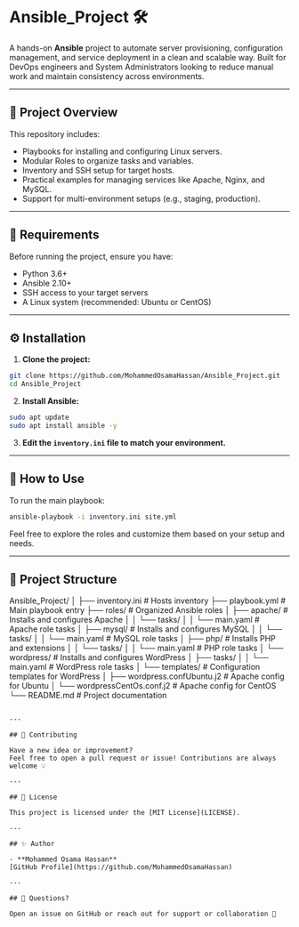 # Ansible_Project 🛠️

A hands-on **Ansible** project to automate server provisioning, configuration management, and service deployment in a clean and scalable way. Built for DevOps engineers and System Administrators looking to reduce manual work and maintain consistency across environments.

---

## 📌 Project Overview

This repository includes:

- Playbooks for installing and configuring Linux servers.
- Modular Roles to organize tasks and variables.
- Inventory and SSH setup for target hosts.
- Practical examples for managing services like Apache, Nginx, and MySQL.
- Support for multi-environment setups (e.g., staging, production).

---

## 🚀 Requirements

Before running the project, ensure you have:

- Python 3.6+
- Ansible 2.10+
- SSH access to your target servers
- A Linux system (recommended: Ubuntu or CentOS)

---

## ⚙️ Installation

1. **Clone the project:**

```bash
git clone https://github.com/MohammedOsamaHassan/Ansible_Project.git
cd Ansible_Project
```

2. **Install Ansible:**

```bash
sudo apt update
sudo apt install ansible -y
```

3. **Edit the `inventory.ini` file to match your environment.**

---

## 🧪 How to Use

To run the main playbook:

```bash
ansible-playbook -i inventory.ini site.yml
```

Feel free to explore the roles and customize them based on your setup and needs.

---

## 📁 Project Structure

Ansible_Project/
│
├── inventory.ini           # Hosts inventory
├── playbook.yml            # Main playbook entry
├── roles/                  # Organized Ansible roles
│   ├── apache/             # Installs and configures Apache
│   │   └── tasks/
│   │       └── main.yaml           # Apache role tasks
│   ├── mysql/              # Installs and configures MySQL
│   │   └── tasks/
│   │       └── main.yaml           # MySQL role tasks
│   ├── php/                # Installs PHP and extensions
│   │   └── tasks/
│   │       └── main.yaml           # PHP role tasks
│   └── wordpress/          # Installs and configures WordPress
│       ├── tasks/
│       │   └── main.yaml           # WordPress role tasks
│       └── templates/              # Configuration templates for WordPress
│           ├── wordpress.confUbuntu.j2     # Apache config for Ubuntu
│           └── wordpressCentOs.conf.j2     # Apache config for CentOS
└── README.md               # Project documentation

```

---

## 👥 Contributing

Have a new idea or improvement?  
Feel free to open a pull request or issue! Contributions are always welcome 💡

---

## 📄 License

This project is licensed under the [MIT License](LICENSE).

---

## ✨ Author

- **Mohammed Osama Hassan**  
[GitHub Profile](https://github.com/MohammedOsamaHassan)

---

## 💬 Questions?

Open an issue on GitHub or reach out for support or collaboration 🤝
